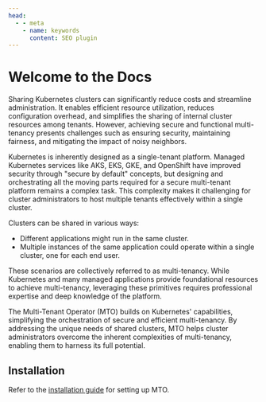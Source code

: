 ```yaml
---
head:
  - - meta
    - name: keywords
      content: SEO plugin
---
```


# Welcome to the Docs

[//]: # ( introduction.md, features.md)

Sharing Kubernetes clusters can significantly reduce costs and streamline administration. It enables efficient resource utilization, reduces configuration overhead, and simplifies the sharing of internal cluster resources among tenants. However, achieving secure and functional multi-tenancy presents challenges such as ensuring security, maintaining fairness, and mitigating the impact of noisy neighbors.

Kubernetes is inherently designed as a single-tenant platform. Managed Kubernetes services like AKS, EKS, GKE, and OpenShift have improved security through "secure by default" concepts, but designing and orchestrating all the moving parts required for a secure multi-tenant platform remains a complex task. This complexity makes it challenging for cluster administrators to host multiple tenants effectively within a single cluster.

Clusters can be shared in various ways:

* Different applications might run in the same cluster.
* Multiple instances of the same application could operate within a single cluster, one for each end user.

These scenarios are collectively referred to as multi-tenancy. While Kubernetes and many managed applications provide foundational resources to achieve multi-tenancy, leveraging these primitives requires professional expertise and deep knowledge of the platform.

The Multi-Tenant Operator (MTO) builds on Kubernetes' capabilities, simplifying the orchestration of secure and efficient multi-tenancy. By addressing the unique needs of shared clusters, MTO helps cluster administrators overcome the inherent complexities of multi-tenancy, enabling them to harness its full potential.

## Installation

Refer to the [installation guide](./installation/overview.md) for setting up MTO.
